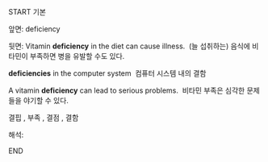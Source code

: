 START
기본

앞면:
deficiency


뒷면:
Vitamin **deficiency** in the diet can cause illness. 
(늘 섭취하는) 음식에 비타민이 부족하면 병을 유발할 수도 있다.

**deficiencies** in the computer system 
컴퓨터 시스템 내의 결함

A vitamin **deficiency** can lead to serious problems. 
비타민 부족은 심각한 문제들을 야기할 수 있다.

결핍 , 부족 , 결점 , 결함

해석:
<!--ID: 1699171595054-->
END